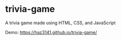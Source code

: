 # trivia-game
A trivia game made using HTML, CSS, and JavaScript

Demo: https://haz3141.github.io/trivia-game/
